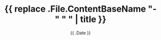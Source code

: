 ---
date : '{{ .Date }}'
draft : false
title : '{{ replace .File.ContentBaseName "-" " " | title }}'
toc : false
tags: []
---